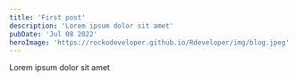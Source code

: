 ```yaml
---
title: 'First post'
description: 'Lorem ipsum dolor sit amet'
pubDate: 'Jul 08 2022'
heroImage: 'https://rockodeveloper.github.io/Rdeveloper/img/blog.jpeg'
---
```


Lorem ipsum dolor sit amet